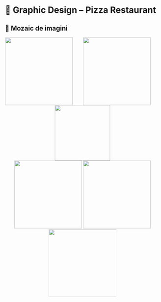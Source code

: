# 🍕 Graphic Design – Pizza Restaurant

## 📸 Mozaic de imagini

<p align="center">
  <img src="https://github.com/user-attachments/assets/dae82d81-021b-4136-bedc-3acd7979ea39" width="220" align="left" />
  
  <img src="https://github.com/user-attachments/assets/b262c28d-f861-48c3-b93f-5f081ecb0d03" width="220"/>
  <img src="https://github.com/user-attachments/assets/a5adc5f5-7c10-418f-b05d-f344268cc35d" width="180"/>
  <br/>
  
  <img src="https://github.com/user-attachments/assets/3802f07e-7187-41b3-ab52-1a341455ec4d" width="220"/>
  <img src="https://github.com/user-attachments/assets/c00a5d21-6849-4f47-b783-577a78ac6241" width="220"/>
  <img src="https://github.com/user-attachments/assets/ecdce539-298c-4d8a-8169-38674ec6a080" width="220"/>
</p>
